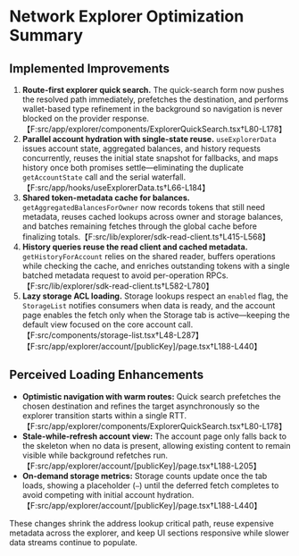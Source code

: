 # Network Explorer Optimization Summary

## Implemented Improvements

1. **Route-first explorer quick search.** The quick-search form now pushes the resolved path immediately, prefetches the destination, and performs wallet-based type refinement in the background so navigation is never blocked on the provider response.【F:src/app/explorer/components/ExplorerQuickSearch.tsx†L80-L178】
2. **Parallel account hydration with single-state reuse.** `useExplorerData` issues account state, aggregated balances, and history requests concurrently, reuses the initial state snapshot for fallbacks, and maps history once both promises settle—eliminating the duplicate `getAccountState` call and the serial waterfall.【F:src/app/hooks/useExplorerData.ts†L66-L184】
3. **Shared token-metadata cache for balances.** `getAggregatedBalancesForOwner` now records tokens that still need metadata, reuses cached lookups across owner and storage balances, and batches remaining fetches through the global cache before finalizing totals.【F:src/lib/explorer/sdk-read-client.ts†L415-L568】
4. **History queries reuse the read client and cached metadata.** `getHistoryForAccount` relies on the shared reader, buffers operations while checking the cache, and enriches outstanding tokens with a single batched metadata request to avoid per-operation RPCs.【F:src/lib/explorer/sdk-read-client.ts†L582-L780】
5. **Lazy storage ACL loading.** Storage lookups respect an `enabled` flag, the `StorageList` notifies consumers when data is ready, and the account page enables the fetch only when the Storage tab is active—keeping the default view focused on the core account call.【F:src/components/storage-list.tsx†L48-L287】【F:src/app/explorer/account/[publicKey]/page.tsx†L188-L440】

## Perceived Loading Enhancements

- **Optimistic navigation with warm routes:** Quick search prefetches the chosen destination and refines the target asynchronously so the explorer transition starts within a single RTT.【F:src/app/explorer/components/ExplorerQuickSearch.tsx†L80-L178】
- **Stale-while-refresh account view:** The account page only falls back to the skeleton when no data is present, allowing existing content to remain visible while background refetches run.【F:src/app/explorer/account/[publicKey]/page.tsx†L188-L205】
- **On-demand storage metrics:** Storage counts update once the tab loads, showing a placeholder (`—`) until the deferred fetch completes to avoid competing with initial account hydration.【F:src/app/explorer/account/[publicKey]/page.tsx†L188-L440】

These changes shrink the address lookup critical path, reuse expensive metadata across the explorer, and keep UI sections responsive while slower data streams continue to populate.
